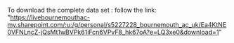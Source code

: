 To download the complete data set :
follow the link: "https://livebournemouthac-my.sharepoint.com/:u:/g/personal/s5227228_bournemouth_ac_uk/Ea4KtNE0VFNLncZ-jQsMt1wBVPk61iFcn6VPvF8_hk67oA?e=LQ3xe0&download=1"
